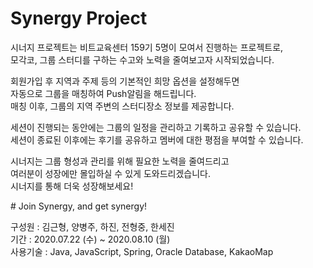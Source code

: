 # Synergy Project
<p>
시너지 프로젝트는 비트교육센터 159기 5명이 모여서 진행하는 프로젝트로,<br>
모각코, 그룹 스터디를 구하는 수고와 노력을 줄여보고자 시작되었습니다.
</p>
<p>
회원가입 후 지역과 주제 등의 기본적인 희망 옵션을 설정해두면<br>
자동으로 그룹을 매칭하여 Push알림을 해드립니다.<br>
매칭 이후, 그룹의 지역 주변의 스터디장소 정보를 제공합니다.
</p>
<p>
세션이 진행되는 동안에는 그룹의 일정을 관리하고 기록하고 공유할 수 있습니다.<br>
세션이 종료된 이후에는 후기를 공유하고 멤버에 대한 평점을 부여할 수 있습니다.
</p>
<p>
시너지는 그룹 형성과 관리를 위해 필요한 노력을 줄여드리고<br>
여러분이 성장에만 몰입하실 수 있게 도와드리겠습니다.<br>
시너지를 통해 더욱 성장해보세요!
</p>
# Join Synergy, and get synergy!<br>
<p>
구성원 : 김근형, 양병주, 하진, 전형중, 한세진<br>
기간 : 2020.07.22 (수) ~ 2020.08.10 (월)<br>
사용기술 : Java, JavaScript, Spring, Oracle Database, KakaoMap
</p>
